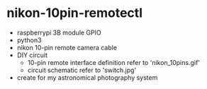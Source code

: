 # nikon-10pin-remotectl
* raspberrypi 3B module GPIO
* python3
* nikon 10-pin remote camera cable
* DIY circuit
  * 10-pin remote interface definition refer to 'nikon_10pins.gif'
  * circuit schematic refer to 'switch.jpg'
* create for my astronomical photography system
  
